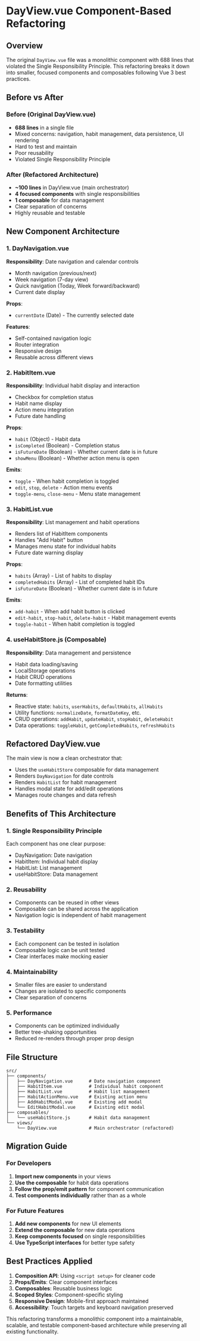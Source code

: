 # DayView.vue Component-Based Refactoring

## Overview

The original `DayView.vue` file was a monolithic component with 688 lines that violated the Single Responsibility Principle. This refactoring breaks it down into smaller, focused components and composables following Vue 3 best practices.

## Before vs After

### Before (Original DayView.vue)
- **688 lines** in a single file
- Mixed concerns: navigation, habit management, data persistence, UI rendering
- Hard to test and maintain
- Poor reusability
- Violated Single Responsibility Principle

### After (Refactored Architecture)
- **~100 lines** in DayView.vue (main orchestrator)
- **4 focused components** with single responsibilities
- **1 composable** for data management
- Clear separation of concerns
- Highly reusable and testable

## New Component Architecture

### 1. DayNavigation.vue
**Responsibility**: Date navigation and calendar controls
- Month navigation (previous/next)
- Week navigation (7-day view)
- Quick navigation (Today, Week forward/backward)
- Current date display

**Props**:
- `currentDate` (Date) - The currently selected date

**Features**:
- Self-contained navigation logic
- Router integration
- Responsive design
- Reusable across different views

### 2. HabitItem.vue
**Responsibility**: Individual habit display and interaction
- Checkbox for completion status
- Habit name display
- Action menu integration
- Future date handling

**Props**:
- `habit` (Object) - Habit data
- `isCompleted` (Boolean) - Completion status
- `isFutureDate` (Boolean) - Whether current date is in future
- `showMenu` (Boolean) - Whether action menu is open

**Emits**:
- `toggle` - When habit completion is toggled
- `edit`, `stop`, `delete` - Action menu events
- `toggle-menu`, `close-menu` - Menu state management

### 3. HabitList.vue
**Responsibility**: List management and habit operations
- Renders list of HabitItem components
- Handles "Add Habit" button
- Manages menu state for individual habits
- Future date warning display

**Props**:
- `habits` (Array) - List of habits to display
- `completedHabits` (Array) - List of completed habit IDs
- `isFutureDate` (Boolean) - Whether current date is in future

**Emits**:
- `add-habit` - When add habit button is clicked
- `edit-habit`, `stop-habit`, `delete-habit` - Habit management events
- `toggle-habit` - When habit completion is toggled

### 4. useHabitStore.js (Composable)
**Responsibility**: Data management and persistence
- Habit data loading/saving
- LocalStorage operations
- Habit CRUD operations
- Date formatting utilities

**Returns**:
- Reactive state: `habits`, `userHabits`, `defaultHabits`, `allHabits`
- Utility functions: `normalizeDate`, `formatDateKey`, etc.
- CRUD operations: `addHabit`, `updateHabit`, `stopHabit`, `deleteHabit`
- Data operations: `toggleHabit`, `getCompletedHabits`, `refreshHabits`

## Refactored DayView.vue

The main view is now a clean orchestrator that:
- Uses the `useHabitStore` composable for data management
- Renders `DayNavigation` for date controls
- Renders `HabitList` for habit management
- Handles modal state for add/edit operations
- Manages route changes and data refresh

## Benefits of This Architecture

### 1. **Single Responsibility Principle**
Each component has one clear purpose:
- DayNavigation: Date navigation
- HabitItem: Individual habit display
- HabitList: List management
- useHabitStore: Data management

### 2. **Reusability**
- Components can be reused in other views
- Composable can be shared across the application
- Navigation logic is independent of habit management

### 3. **Testability**
- Each component can be tested in isolation
- Composable logic can be unit tested
- Clear interfaces make mocking easier

### 4. **Maintainability**
- Smaller files are easier to understand
- Changes are isolated to specific components
- Clear separation of concerns

### 5. **Performance**
- Components can be optimized individually
- Better tree-shaking opportunities
- Reduced re-renders through proper prop design

## File Structure

```
src/
├── components/
│   ├── DayNavigation.vue      # Date navigation component
│   ├── HabitItem.vue          # Individual habit component
│   ├── HabitList.vue          # Habit list management
│   ├── HabitActionMenu.vue    # Existing action menu
│   ├── AddHabitModal.vue      # Existing add modal
│   └── EditHabitModal.vue     # Existing edit modal
├── composables/
│   └── useHabitStore.js       # Habit data management
└── views/
    └── DayView.vue            # Main orchestrator (refactored)
```

## Migration Guide

### For Developers
1. **Import new components** in your views
2. **Use the composable** for habit data operations
3. **Follow the prop/emit pattern** for component communication
4. **Test components individually** rather than as a whole

### For Future Features
1. **Add new components** for new UI elements
2. **Extend the composable** for new data operations
3. **Keep components focused** on single responsibilities
4. **Use TypeScript interfaces** for better type safety

## Best Practices Applied

1. **Composition API**: Using `<script setup>` for cleaner code
2. **Props/Emits**: Clear component interfaces
3. **Composables**: Reusable business logic
4. **Scoped Styles**: Component-specific styling
5. **Responsive Design**: Mobile-first approach maintained
6. **Accessibility**: Touch targets and keyboard navigation preserved

This refactoring transforms a monolithic component into a maintainable, scalable, and testable component-based architecture while preserving all existing functionality. 